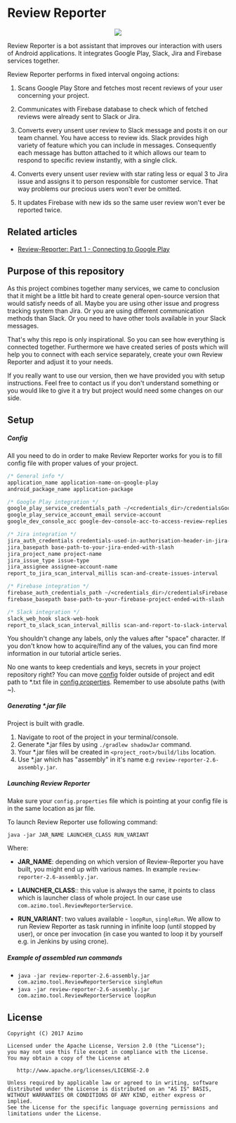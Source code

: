 # Review Reporter

<p align="center">
  <img src="https://cdn-images-1.medium.com/max/720/1*YsnzNla1yxNoPV5cwIsbiw.png">
</p>

Review Reporter is a bot assistant that improves our interaction with users of Android applications.
It integrates Google Play, Slack, Jira and Firebase services together. 

Review Reporter performs in fixed interval ongoing actions:

1. Scans Google Play Store and fetches most recent reviews of your user concerning
your project.

2. Communicates with Firebase database to check which of fetched reviews were already
sent to Slack or Jira.

3. Converts every unsent user review to Slack message and posts it on our team channel. You have
access to review ids. Slack provides high variety of feature which you can include in messages.
Consequently each message has button attached to it which allows our team to respond to specific
review instantly, with a single click.

4. Converts every unsent user review with star rating less or equal 3 to Jira issue and assigns it 
to person responsible for customer service. That way problems our precious users won't ever
be omitted.

5. It updates Firebase with new ids so the same user review won't ever be reported twice.

## Related articles

  - [Review-Reporter: Part 1 - Connecting to Google Play](https://medium.com/azimolabs/review-reporter-part-1-connecting-to-google-play-8abd37edc49f#.rx06kjmup)

## Purpose of this repository 

As this project combines together many services, we came to conclusion that it might be 
a little bit hard to create general open-source version that would satisfy needs of all.
Maybe you are using other issue and progress tracking system than Jira. Or you are using 
different communication methods than Slack. Or you need to have other tools available in your
Slack messages. 

That's why this repo is only inspirational. So you can see how everything is connected together.
Furthermore we have created series of posts which will help you to connect with each
service separately, create your own Review Reporter and adjust it to your needs.

If you really want to use our version, then we have provided you with setup instructions. Feel
free to contact us if you don't understand something or you would like to give it a try but project 
would need some changes on our side.

## Setup

##### Config
All you need to do in order to make Review Reporter works for you is to fill
config file with proper values of your project.

```css
/* General info */
application_name application-name-on-google-play
android_package_name application-package

/* Google Play integration */
google_play_service_credentials_path ~/<credentials_dir>/credentialsGoogle.p12
google_play_service_account_email service-account
google_dev_console_acc google-dev-console-acc-to-access-review-replies

/* Jira integration */
jira_auth_credentials credentials-used-in-authorisation-header-in-jira-requests
jira_basepath base-path-to-your-jira-ended-with-slash
jira_project_name project-name
jira_issue_type issue-type
jira_assignee assignee-account-name
report_to_jira_scan_interval_millis scan-and-create-issues-interval

/* Firebase integration */
firebase_auth_credentials_path ~/<credentials_dir>/credentialsFirebase.json
firebase_basepath base-path-to-your-firebase-project-ended-with-slash

/* Slack integration */
slack_web_hook slack-web-hook
report_to_slack_scan_interval_millis scan-and-report-to-slack-interval
```
You shouldn't change any labels, only the values after "space" character. If you don't know
how to acquire/find any of the values, you can find more information in our tutorial article
series.

No one wants to keep credentials and keys, secrets in your project repository right? You can move 
[config](https://github.com/AzimoLabs/Review-Reporter/tree/master/config) folder outside of project and 
edit path to *.txt file in [config.properties](https://github.com/AzimoLabs/Review-Reporter/blob/master/config.properties).
Remember to use absolute paths (with ~).

##### Generating *.jar file
Project is built with gradle. 

1. Navigate to root of the project in your terminal/console.
2. Generate *.jar files by using `./gradlew shadowJar` command.
3. Your *.jar files will be created in `<project_root>/build/libs` location.
4. Use *.jar which has "assembly" in it's name e.g `review-reporter-2.6-assembly.jar`. 

##### Launching Review Reporter
Make sure your `config.properties` file which is pointing at your config file is in the same location
as jar file.

To launch Review Reporter use following command:

`java -jar JAR_NAME LAUNCHER_CLASS RUN_VARIANT` 

Where: 

 - <b>JAR_NAME</b>: depending on which version of Review-Reporter you have built, you might end up with various names. 
In example `review-reporter-2.6-assembly.jar`.

 - <b>LAUNCHER_CLASS</b>:: this value is always the same, it points to class which is launcher class of whole project. In our case use `com.azimo.tool.ReviewReporterService`.
 
 - <b>RUN_VARIANT</b>: two values available - `loopRun`, `singleRun`. We allow to run Review Reporter as task running in infinite loop (until stopped by user),
 or once per invocation (in case you wanted to loop it by yourself e.g. in Jenkins by using crone).  

##### Example of assembled run commands

 - `java -jar review-reporter-2.6-assembly.jar com.azimo.tool.ReviewReporterService singleRun` 
 - `java -jar review-reporter-2.6-assembly.jar com.azimo.tool.ReviewReporterService loopRun` 

## License

    Copyright (C) 2017 Azimo

    Licensed under the Apache License, Version 2.0 (the "License");
    you may not use this file except in compliance with the License.
    You may obtain a copy of the License at

       http://www.apache.org/licenses/LICENSE-2.0

    Unless required by applicable law or agreed to in writing, software
    distributed under the License is distributed on an "AS IS" BASIS,
    WITHOUT WARRANTIES OR CONDITIONS OF ANY KIND, either express or implied.
    See the License for the specific language governing permissions and
    limitations under the License.
